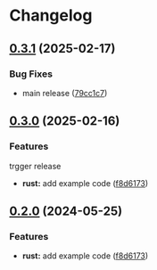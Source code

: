 # Changelog

## [0.3.1](https://github.com/mburgosh/release-please-monorepo-example/compare/hello_rust@v0.3.0...hello_rust@v0.3.1) (2025-02-17)


### Bug Fixes

* main release ([79cc1c7](https://github.com/mburgosh/release-please-monorepo-example/commit/79cc1c71d8b7f19bc7792f9b74b9e2328f6d756c))

## [0.3.0](https://github.com/mburgosh/release-please-monorepo-example/compare/hello_rust-v0.2.0...hello_rust@v0.3.0) (2025-02-16)


### Features

trgger release
* **rust:** add example code ([f8d6173](https://github.com/mburgosh/release-please-monorepo-example/commit/f8d61736e63e4c1baf1d881c50556fa0ba6829d0))

## [0.2.0](https://github.com/amarjanica/release-please-monorepo-example/compare/hello_rust-v0.1.0...hello_rust@v0.2.0) (2024-05-25)


### Features

* **rust:** add example code ([f8d6173](https://github.com/amarjanica/release-please-monorepo-example/commit/f8d61736e63e4c1baf1d881c50556fa0ba6829d0))
